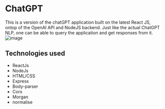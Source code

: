 # ChatGPT
This is a version of the chatGPT application built on the latest React JS, ontop of the OpenAI API and NodeJS backend. Just like the actual ChatGPT NLP, one can be able to query the application and get responses from it.
![image](/client/public/screen.png)

## Technologies used
- ReactJs
- NodeJs
- HTML/CSS
- Express
- Body-parser
- Cors
- Morgan
- normalise